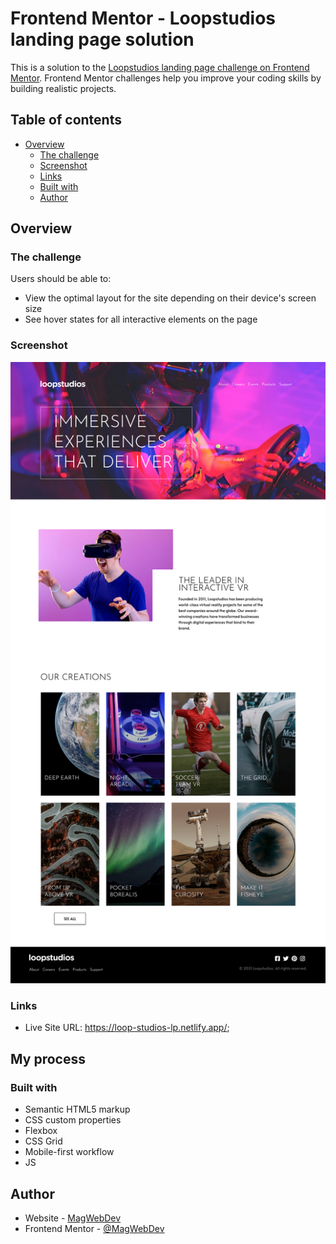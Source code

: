 # Frontend Mentor - Loopstudios landing page solution

This is a solution to the [Loopstudios landing page challenge on Frontend Mentor](https://www.frontendmentor.io/challenges/loopstudios-landing-page-N88J5Onjw). Frontend Mentor challenges help you improve your coding skills by building realistic projects. 

## Table of contents

- [Overview](#overview)
  - [The challenge](#the-challenge)
  - [Screenshot](#screenshot)
  - [Links](#links)
  - [Built with](#built-with)
  - [Author](#author)




## Overview

### The challenge

Users should be able to:

- View the optimal layout for the site depending on their device's screen size
- See hover states for all interactive elements on the page

### Screenshot

![](./screenshot/Screenshot%202023-08-04%20at%2019-21-21%20Frontend%20Mentor%20Loopstudios%20landing%20page.png)


### Links

- Live Site URL: https://loop-studios-lp.netlify.app/;

## My process

### Built with

- Semantic HTML5 markup
- CSS custom properties
- Flexbox
- CSS Grid
- Mobile-first workflow
- JS




## Author

- Website - [MagWebDev](http://www.magweb.pl)
- Frontend Mentor - [@MagWebDev](https://www.frontendmentor.io/profile/MagWebDev)


